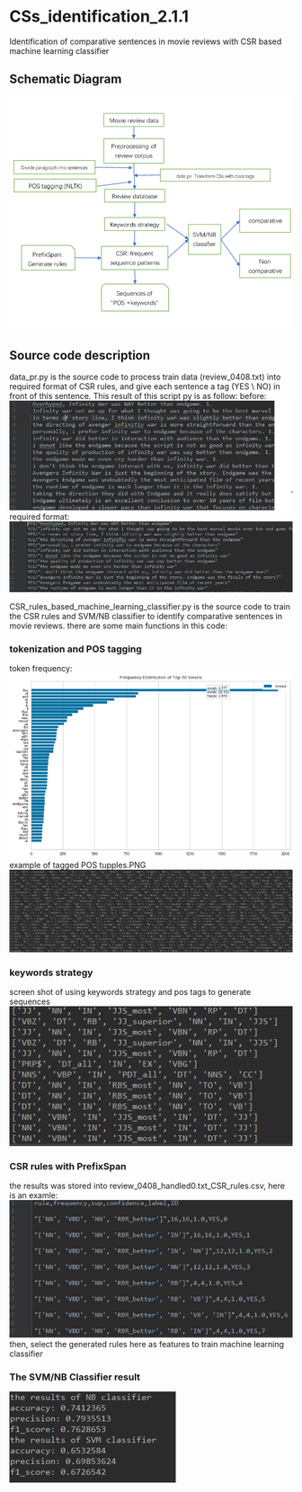 # CSs_identification_2.1.1
Identification of comparative sentences in movie reviews with CSR based machine learning classifier
## Schematic Diagram
![image](https://github.com/Felixtau/CSs_identification_2.1.1/raw/master/Picture2.png)
## Source code description
data_pr.py is the source code to process train data (review_0408.txt) into required format of CSR rules, and give each sentence a tag (YES \ NO) in front of this sentence.
This result of this script py is as follow:
before:
![image](https://github.com/Felixtau/CSs_identification_2.1.1/raw/master/pr1.PNG)
required format:
![image](https://github.com/Felixtau/CSs_identification_2.1.1/raw/master/pr2.PNG)

CSR_rules_based_machine_learning_classifier.py is the source code to train the CSR rules and SVM/NB classifier to identify comparative sentences in movie reviews. there are some main functions in this code:
### tokenization and POS tagging 
token frequency:
![image](https://github.com/Felixtau/CSs_identification_2.1.1/raw/master/tokenfrequency.png)
example of tagged POS tupples.PNG
![image](https://github.com/Felixtau/CSs_identification_2.1.1/raw/master/example%20of%20tagged%20POS%20tupples.PNG)
### keywords strategy
screen shot of using keywords strategy and pos tags to generate sequences
![image](https://github.com/Felixtau/CSs_identification_2.1.1/raw/master/generated%20sequences.PNG)
### CSR rules with PrefixSpan 
the results was stored into review_0408_handled0.txt_CSR_rules.csv, here is an examle:
![image](https://github.com/Felixtau/CSs_identification_2.1.1/raw/master/CSR_Prefix.PNG)
then, select the generated rules here as features to train machine learning classifier
### The SVM/NB Classifier result
![image](https://github.com/Felixtau/CSs_identification_2.1.1/raw/master/output%20results%20of%20classfier.PNG)
